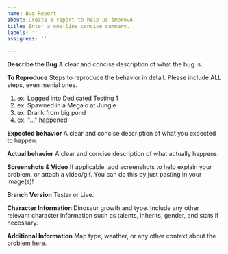 ```yaml
---
name: Bug Report
about: Create a report to help us improve
title: Enter a one-line concise summary.
labels: ''
assignees: ''

---
```


**Describe the Bug**
A clear and concise description of what the bug is.

**To Reproduce**
Steps to reproduce the behavior in detail. Please include ALL steps, even menial ones.
1. ex. Logged into Dedicated Testing 1
2. ex. Spawned in a Megalo at Jungle
3. ex. Drank from big pond
4. ex. "..." happened

**Expected behavior**
A clear and concise description of what you expected to happen.

**Actual behavior**
A clear and concise description of what actually happens.

**Screenshots & Video**
If applicable, add screenshots to help explain your problem, or attach a video/gif. You can do this by just pasting in your image(s)!

**Branch Version**
Tester or Live.

**Character Information**
Dinosaur growth and type. Include any other relevant character information such as talents, inherits, gender, and stats if necessary.

**Additional Information**
Map type, weather, or any other context about the problem here.
